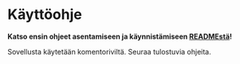 # Käyttöohje

**Katso ensin ohjeet asentamiseen ja käynnistämiseen [READMEstä](https://github.com/JakeKallioniemi/lukuvinkit#k%C3%A4ynnistys)!**

Sovellusta käytetään komentoriviltä. Seuraa tulostuvia ohjeita.